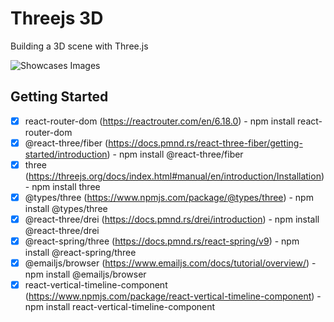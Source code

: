 # Threejs 3D

Building a 3D scene with Three.js

![Showcases Images](https://github.com/nuhptr/threejs-3D/assets/50306963/f594963d-ce01-4d2d-b1b7-5ed9b42e481a)

## Getting Started

-  [x] react-router-dom (https://reactrouter.com/en/6.18.0) - npm install react-router-dom
-  [x] @react-three/fiber (https://docs.pmnd.rs/react-three-fiber/getting-started/introduction) - npm install @react-three/fiber
-  [x] three (https://threejs.org/docs/index.html#manual/en/introduction/Installation) - npm install three
-  [x] @types/three (https://www.npmjs.com/package/@types/three) - npm install @types/three
-  [x] @react-three/drei (https://docs.pmnd.rs/drei/introduction) - npm install @react-three/drei
-  [x] @react-spring/three (https://docs.pmnd.rs/react-spring/v9) - npm install @react-spring/three
-  [x] @emailjs/browser (https://www.emailjs.com/docs/tutorial/overview/) - npm install @emailjs/browser
-  [x] react-vertical-timeline-component (https://www.npmjs.com/package/react-vertical-timeline-component) - npm install react-vertical-timeline-component

